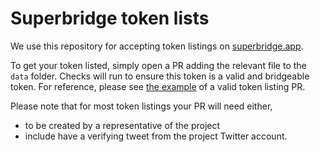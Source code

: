# Superbridge token lists

We use this repository for accepting token listings on [superbridge.app](https://superbridge.app).

To get your token listed, simply open a PR adding the relevant file to the `data` folder. Checks will run to ensure this token is a valid and bridgeable token. For reference, please see [the example](https://github.com/superbridgeapp/token-lists/pull/11) of a valid token listing PR.

Please note that for most token listings your PR will need either,

- to be created by a representative of the project
- include have a verifying tweet from the project Twitter account.
